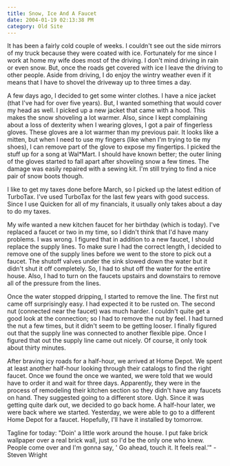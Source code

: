 ```yaml
---
title: Snow, Ice And A Faucet
date: 2004-01-19 02:13:38 PM
category: Old Site
---
```


It has been a fairly cold couple of weeks. I couldn't see out the side mirrors of my truck because they were coated with ice. Fortunately for me since I work at home my wife does most of the driving. I don't mind driving in rain or even snow. But, once the roads get covered with ice I leave the driving to other people. Aside from driving, I do enjoy the wintry weather even if it means that I have to shovel the driveway up to three times a day.

A few days ago, I decided to get some winter clothes. I have a nice jacket (that I've had for over five years). But, I wanted something that would cover my head as well. I picked up a new jacket that came with a hood. This makes the snow shoveling a lot warmer. Also, since I kept complaining about a loss of dexterity when I wearing gloves, I got a pair of fingerless gloves. These gloves are a lot warmer than my previous pair. It looks like a mitten, but when I need to use my fingers (like when I'm trying to tie my shoes), I can remove part of the glove to expose my fingertips. I picked the stuff up for a song at Wal*Mart. I should have known better; the outer lining of the gloves started to fall apart after shoveling snow a few times. The damage was easily repaired with a sewing kit. I'm still trying to find a nice pair of snow boots though.

I like to get my taxes done before March, so I picked up the latest edition of TurboTax. I've used TurboTax for the last few years with good success. Since I use Quicken for all of my financials, it usually only takes about a day to do my taxes.

My wife wanted a new kitchen faucet for her birthday (which is today). I've replaced a faucet or two in my time, so I didn't think that I'd have many problems. I was wrong. I figured that in addition to a new faucet, I should replace the supply lines. To make sure I had the correct length, I decided to remove one of the supply lines before we went to the store to pick out a faucet. The shutoff valves under the sink slowed down the water but it didn't shut it off completely. So, I had to shut off the water for the entire house. Also, I had to turn on the faucets upstairs and downstairs to remove all of the pressure from the lines.

Once the water stopped dripping, I started to remove the line. The first nut came off surprisingly easy. I had expected it to be rusted on. The second nut (connected near the faucet) was much harder. I couldn't quite get a good look at the connection; so I had to remove the nut by feel. I had turned the nut a few times, but it didn't seem to be getting looser. I finally figured out that the supply line was connected to another flexible pipe. Once I figured that out the supply line came out nicely. Of course, it only took about thirty minutes.

After braving icy roads for a half-hour, we arrived at Home Depot. We spent at least another half-hour looking through their catalogs to find the right faucet. Once we found the once we wanted, we were told that we would have to order it and wait for three days. Apparently, they were in the process of remodeling their kitchen section so they didn't have any faucets on hand. They suggested going to a different store. Ugh. Since it was getting quite dark out, we decided to go back home. A half-hour later, we were back where we started. Yesterday, we were able to go to a different Home Depot for a faucet. Hopefully, I'll have it installed by tomorrow.

Tagline for today: "Doin' a little work around the house. I put fake brick wallpaper over a real brick wall, just so I'd be the only one who knew. People come over and I'm gonna say, ' Go ahead, touch it. It feels real.'" - Steven Wright
